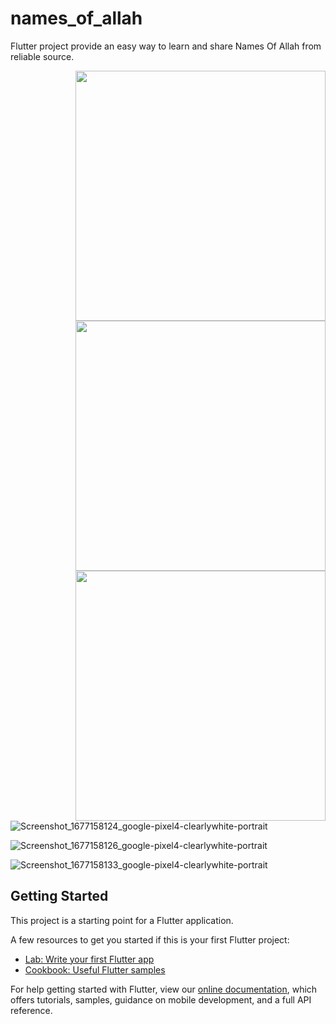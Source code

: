 # names_of_allah

Flutter project provide an easy way to learn and share Names Of Allah from reliable source.

<img align='right' width='400' src='https://user-images.githubusercontent.com/81860602/220918266-b6f79672-3be7-4924-b368-9be6bf044288.png' background-size='containt'>

<img align='right' width='400' src='https://user-images.githubusercontent.com/81860602/220918317-3c34620f-cf9f-442b-842a-57cac9b1e04c.png' background-size='containt'>

<img align='right' width='400' src='https://user-images.githubusercontent.com/81860602/220918362-e58b4df4-827c-4432-9637-c86a8ae17ba6.png' background-size='containt'>

![Screenshot_1677158124_google-pixel4-clearlywhite-portrait](https://user-images.githubusercontent.com/81860602/220918266-b6f79672-3be7-4924-b368-9be6bf044288.png)

![Screenshot_1677158126_google-pixel4-clearlywhite-portrait](https://user-images.githubusercontent.com/81860602/220918317-3c34620f-cf9f-442b-842a-57cac9b1e04c.png)

![Screenshot_1677158133_google-pixel4-clearlywhite-portrait](https://user-images.githubusercontent.com/81860602/220918362-e58b4df4-827c-4432-9637-c86a8ae17ba6.png)

## Getting Started

This project is a starting point for a Flutter application.

A few resources to get you started if this is your first Flutter project:

- [Lab: Write your first Flutter app](https://flutter.dev/docs/get-started/codelab)
- [Cookbook: Useful Flutter samples](https://flutter.dev/docs/cookbook)

For help getting started with Flutter, view our
[online documentation](https://flutter.dev/docs), which offers tutorials,
samples, guidance on mobile development, and a full API reference.
